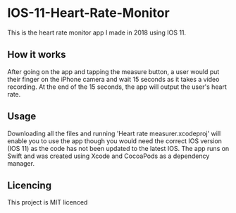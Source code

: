 # IOS-11-Heart-Rate-Monitor
This is the heart rate monitor app I made in 2018 using IOS 11.

<h2>How it works</h2>
After going on the app and tapping the measure button, a user would put their finger on the iPhone camera and wait 15 seconds as it takes a video recording. At the end of the 15 seconds, the app will output the user's heart rate.

<h2>Usage</h2>
Downloading all the files and running 'Heart rate measurer.xcodeproj' will enable you to use the app though you would need the correct IOS version (IOS 11) as the code has not been updated to the latest IOS. The app runs on Swift and was created using Xcode and CocoaPods as a dependency manager.

<h2>Licencing</h2>
This project is MIT licenced
